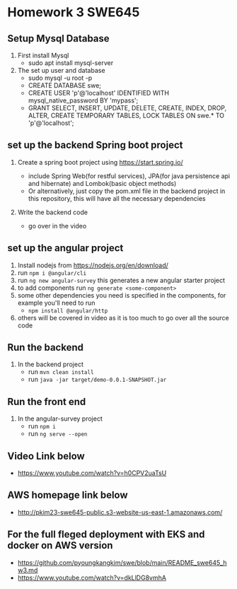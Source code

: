 # Homework 3 SWE645

## Setup Mysql Database
1. First install Mysql
   - sudo apt install mysql-server
2. The set up user and database
   - sudo mysql -u root -p
   - CREATE DATABASE swe;
   - CREATE USER 'p'@'localhost' IDENTIFIED WITH mysql_native_password BY 'mypass';
   - GRANT SELECT, INSERT, UPDATE, DELETE, CREATE, INDEX, DROP, ALTER, CREATE TEMPORARY TABLES, LOCK TABLES ON swe.* TO 'p'@'localhost';

## set up the backend Spring boot project

1. Create a spring boot project using https://start.spring.io/
   - include Spring Web(for restful services), JPA(for java persistence api and hibernate) and Lombok(basic object methods)
   - Or alternatively, just copy the pom.xml file in the backend project in this repository, this will have all the necessary dependencies
   
2. Write the backend code
   - go over in the video
   
## set up the angular project

1. Install nodejs from https://nodejs.org/en/download/
2. run ``` npm i @angular/cli ```
3. run ```ng new angular-survey``` this generates a new angular starter project
4. to add components run ```ng generate <some-component>```
5. some other dependencies you need is specified in the components, for example you'll need to run
   - ```npm install @angular/http```
6. others will be covered in video as it is too much to go over all the source code

## Run the backend
1. In the backend project
   - run ```mvn clean install```
   - run ```java -jar target/demo-0.0.1-SNAPSHOT.jar```
   
## Run the front end
1. In the angular-survey project
   - run ```npm i```
   - run ```ng serve --open```

## Video Link below

- https://www.youtube.com/watch?v=h0CPV2uaTsU


## AWS homepage link below

- http://pkim23-swe645-public.s3-website-us-east-1.amazonaws.com/

## For the full fleged deployment with EKS and docker on AWS version 

- https://github.com/pyoungkangkim/swe/blob/main/README_swe645_hw3.md
- https://www.youtube.com/watch?v=dkLlDG8vmhA



























